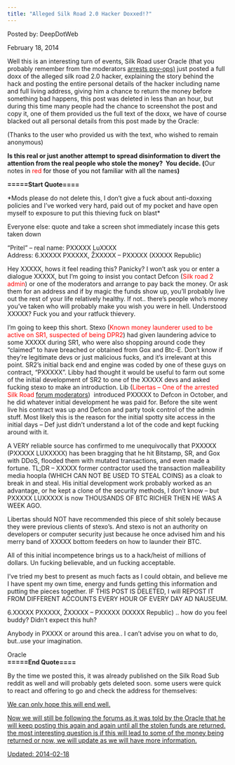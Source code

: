 ```yaml
---
title: "Alleged Silk Road 2.0 Hacker Doxxed!?"
---
```



Posted by: DeepDotWeb

<span>February 18, 2014</span>

<p>Well this is an interesting turn of events, Silk Road user Oracle (that you probably remember from the moderators <a href="/2013/12/24/the-silk-road-2-0-tales-psy-ops/">arrests psy-ops)</a> just posted a full doxx of the alleged silk road 2.0 hacker, explaining the story behind the hack and posting the entire personal details of the hacker including name and full living address, giving him a chance to return the money before something bad happens, this post was deleted in less than an hour, but during this time many people had the chance to screenshot the post and copy it, one of them provided us the full text of the doxx, we have of course blacked out all personal details from this post made by the Oracle:</p>
<p>(Thanks to the user who provided us with the text, who wished to remain anonymous)</p>
<p><strong>Is this real or just another attempt to spread disinformation to divert the attention from the real people who stole the money?  You decide. (</strong>Our notes in <span style="color: #ff0000;">red <span style="color: #000000;">for those of you not familiar with all the names</span></span><strong>)<br />
</strong></p>
<p><strong>=====Start Quote====</strong></p>
<p>*Mods please do not delete this, I don’t give a fuck about anti-doxxing policies and I’ve worked very hard, paid out of my pocket and have open myself to exposure to put this thieving fuck on blast*</p>
<p>Everyone else: quote and take a screen shot immediately incase this gets taken down</p>
<p>“Pritel” &#8211; real name: PXXXXX LuXXXX<br />
    Address: 6.XXXXX PXXXXX, ŽXXXXX &#8211; PXXXXX (XXXXX Republic)</p>
<p>Hey XXXXX, hows it feel reading this? Panicky? I won’t ask you or enter a dialogue XXXXX, but I’m going to insist you contact Defcon (<span style="color: #ff0000;">Silk road 2 admin</span>) or one of the moderators and arrange to pay back the money. Or ask them for an address and if by magic the funds show up, you’ll probably live out the rest of your life relatively healthy. If not.. there’s people who’s money you’ve taken who will probably make you wish you were in hell. Understood XXXXX? Fuck you and your ratfuck thievery.</p>
<p>I’m going to keep this short. Stexo (<span style="color: #ff0000;">Known money launderer used to be active on SR1, suspected of being DPR2</span>) had given laundering advice to some XXXXX during SR1, who were also shopping around code they “claimed” to have breached or obtained from Gox and Btc-E. Don’t know if they’re legitimate devs or just malicious fucks, and it’s irrelevant at this point. SR2’s initial back end and engine was coded by one of these guys on contract, “PXXXXX”. Libby had thought it would be useful to farm out some of the initial development of SR2 to one of the XXXXX devs and asked fucking stexo to make an introduction. Lib (<span style="color: #ff0000;">Libertas &#8211; One of the arrested Silk Road <a href="/2013/12/21/silk-road-adminsmods-ssbd-libertas-inigo-arrested/">forum moderators</a></span>)  introduced PXXXXX to Defcon in October, and he did whatever initial development he was paid for. Before the site went live his contract was up and Defcon and party took control of the admin stuff. Most likely this is the reason for the initial spotty site access in the initial days &#8211; Def just didn’t understand a lot of the code and kept fucking around with it.</p>
<p>A VERY reliable source has confirmed to me unequivocally that PXXXXX (PXXXXX LUXXXXX) has been bragging that he hit Bitstamp, SR, and Gox with DDoS, flooded them with mutated transactions, and even made a fortune. TL;DR &#8211; XXXXX former contractor used the transaction malleability media hoopla (WHICH CAN NOT BE USED TO STEAL COINS) as a cloak to break in and steal. His initial development work probably worked as an advantage, or he kept a clone of the security methods, I don’t know &#8211; but PXXXXX LUXXXXX is now THOUSANDS OF BTC RICHER THEN HE WAS A WEEK AGO.</p>
<p>Libertas should NOT have recommended this piece of shit solely because they were previous clients of stexo’s. And stexo is not an authority on developers or computer security just because he once advised him and his merry band of XXXXX bottom feeders on how to launder their BTC.</p>
<p>All of this initial incompetence brings us to a hack/heist of millions of dollars. Un fucking believable, and un fucking acceptable.</p>
<p>I’ve tried my best to present as much facts as I could obtain, and believe me I have spent my own time, energy and funds getting this information and putting the pieces together. IF THIS POST IS DELETED, I will REPOST IT FROM DIFFERENT ACCOUNTS EVERY HOUR OF EVERY DAY AD NAUSEUM.</p>
<p>6.XXXXX PXXXXX, ŽXXXXX &#8211; PXXXXX (XXXXX Republic) .. how do you feel buddy? Didn’t expect this huh?</p>
<p>Anybody in PXXXX or around this area.. I can’t advise you on what to do, but..use your imagination.</p>
<p>Oracle<br />
<strong>=====End Quote====</strong></p>
<p>By the time we posted this, it was already published on the Silk Road Sub reddit as well and will probably gets deleted soon. some users were quick to react and offering to go and check the address for themselves:</p>
<p><a href="/imgs/2014/02/reddit.png"/>
<p>We can only hope this will end well.</p>
<p>Now we will still be following the forums as it was told by the Oracle that he will keep posting this again and again until all the stolen funds are returned. the most interesting question is if this will lead to some of the money being returned or now, we will update as we will have more information.</p>

Updated: 2014-02-18
    
